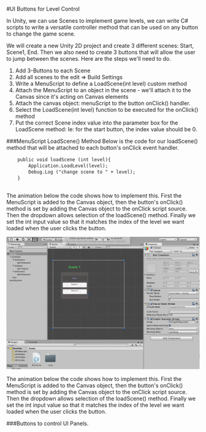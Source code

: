 #UI Buttons for Level Control

In Unity, we can use Scenes to implement game levels, we can write C# scripts to write a versatile controller method that can be used on any button to change the game scene.  

We will create a new Unity 2D project and create 3 different scenes: Start, Scene1, End.  Then we also need to create 3 buttons that will allow the user to jump between the scenes. Here are the steps we'll need to do. 

1. Add 3-Buttons to each Scene
2. Add all scenes to the edit => Build Settings 
3. Write a MenuScript to define a LoadScene(int level) custom method 
4. Attach the MenuScript to an object in the scene - we'll attach it to the Canvas since it's acting on Canvas elements
5. Attach the canvas object: menuScript to the button onClick() handler.
6. Select the LoadScene(int level) function to be executed for the onClick() method
7. Put the correct Scene index value into the parameter box for the LoadScene method: Ie: for the start button, the index value should be 0.


###MenuScript LoadScene() Method
Below is the code for our loadScene() method that will be attached to each button's onClick event handler.  

```
	public void loadScene (int level){
		Application.LoadLevel(level);
		Debug.Log ("change scene to " + level);
	}
	
```

The animation below the code shows how to implement this. First the MenuScript is added to the Canvas object, then the button's onClick() method is set by adding the Canvas object to the onClick script source.  Then the dropdown allows selection of the loadScene() method.  Finally we set the int input value so that it matches the index of the level we want loaded when the user clicks the button.  

![](UI_buttons.gif)
	
The animation below the code shows how to implement this. First the MenuScript is added to the Canvas object, then the button's onClick() method is set by adding the Canvas object to the onClick script source.  Then the dropdown allows selection of the loadScene() method.  Finally we set the int input value so that it matches the index of the level we want loaded when the user clicks the button.  

###Buttons to control UI Panels.